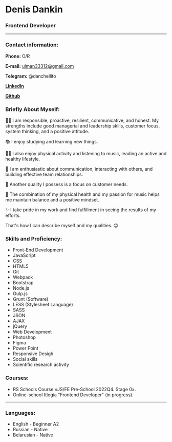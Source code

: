 # Denis Dankin
### Frontend Developer
***
### Contact information:

**Phone:** O/R

**E-mail:** ulman33312@gmail.com

**Telegram:** @danchellito

**[LinkedIn](https://www.linkedin.com/in/danchellito/)**

**[Github](https://github.com/dancheella/)**

### Briefly About Myself:

👨‍💼 I am responsible, proactive, resilient, communicative, and honest. My strengths include good managerial and leadership skills, customer focus, system thinking, and a positive attitude.

📚 I enjoy studying and learning new things.

🏋️‍♂️ I also enjoy physical activity and listening to music, leading an active and healthy lifestyle.

🤝 I am enthusiastic about communication, interacting with others, and building effective team relationships.

🌟 Another quality I possess is a focus on customer needs.

💪 The combination of my physical health and my passion for music helps me maintain balance and a positive mindset.

✨ I take pride in my work and find fulfillment in seeing the results of my efforts.

That's how I can describe myself and my qualities. 😊

### Skills and Proficiency:

* Front-End Development
* JavaScript
* CSS
* HTML5
* Git
* Webpack
* Bootstrap
* Node.js
* Gulp.js
* Grunt (Software)
* LESS (Stylesheet Language)
* SASS
* JSON
* AJAX
* jQuery
* Web Development
* Photoshop
* Figma
* Power Point
* Responsive Desigh
* Social skills
* Scientific research activity

### Courses:

* RS Schools Course «JS/FE Pre-School 2022Q4. Stage 0».
* Online-school Itlogia "Frontend Developer" (in progress).

***

### Languages:

* English - Beginner A2
* Russian - Native
* Belarusian - Native


